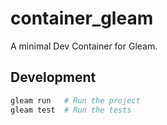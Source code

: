 # container_gleam

A minimal Dev Container for Gleam.

## Development

```sh
gleam run   # Run the project
gleam test  # Run the tests
```
